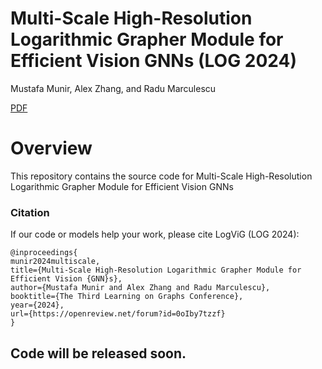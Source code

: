 # Multi-Scale High-Resolution Logarithmic Grapher Module for Efficient Vision GNNs (LOG 2024)
Mustafa Munir, Alex Zhang, and Radu Marculescu

[PDF](https://openreview.net/pdf/fec03b23750738481c96ecb8a446da0590b1d727.pdf)

# Overview
This repository contains the source code for Multi-Scale High-Resolution Logarithmic Grapher Module for Efficient Vision GNNs

### Citation

If our code or models help your work, please cite LogViG (LOG 2024):

```
@inproceedings{
munir2024multiscale,
title={Multi-Scale High-Resolution Logarithmic Grapher Module for Efficient Vision {GNN}s},
author={Mustafa Munir and Alex Zhang and Radu Marculescu},
booktitle={The Third Learning on Graphs Conference},
year={2024},
url={https://openreview.net/forum?id=0oIby7tzzf}
}
```

## Code will be released soon.
